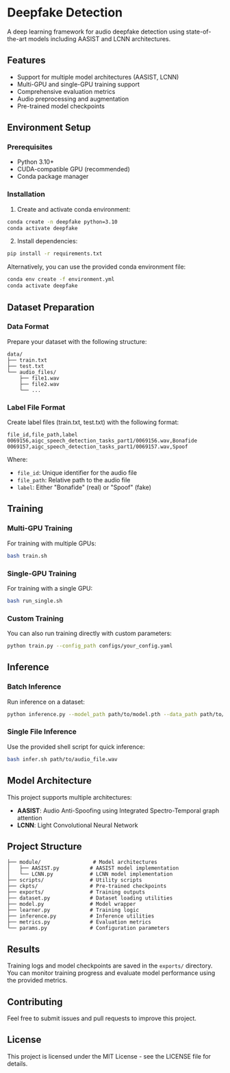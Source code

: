 # Deepfake Detection

A deep learning framework for audio deepfake detection using state-of-the-art models including AASIST and LCNN architectures.

## Features

- Support for multiple model architectures (AASIST, LCNN)
- Multi-GPU and single-GPU training support
- Comprehensive evaluation metrics
- Audio preprocessing and augmentation
- Pre-trained model checkpoints

## Environment Setup

### Prerequisites
- Python 3.10+
- CUDA-compatible GPU (recommended)
- Conda package manager

### Installation

1. Create and activate conda environment:
```bash
conda create -n deepfake python=3.10
conda activate deepfake
```

2. Install dependencies:
```bash
pip install -r requirements.txt
```

Alternatively, you can use the provided conda environment file:
```bash
conda env create -f environment.yml
conda activate deepfake
```

## Dataset Preparation

### Data Format
Prepare your dataset with the following structure:

```
data/
├── train.txt
├── test.txt
└── audio_files/
    ├── file1.wav
    ├── file2.wav
    └── ...
```

### Label File Format
Create label files (train.txt, test.txt) with the following format:
```
file_id,file_path,label
0069156,aigc_speech_detection_tasks_part1/0069156.wav,Bonafide
0069157,aigc_speech_detection_tasks_part1/0069157.wav,Spoof
```

Where:
- `file_id`: Unique identifier for the audio file
- `file_path`: Relative path to the audio file
- `label`: Either "Bonafide" (real) or "Spoof" (fake)

## Training

### Multi-GPU Training
For training with multiple GPUs:
```bash
bash train.sh
```

### Single-GPU Training
For training with a single GPU:
```bash
bash run_single.sh
```

### Custom Training
You can also run training directly with custom parameters:
```bash
python train.py --config_path configs/your_config.yaml
```

## Inference

### Batch Inference
Run inference on a dataset:
```bash
python inference.py --model_path path/to/model.pth --data_path path/to/test_data
```

### Single File Inference
Use the provided shell script for quick inference:
```bash
bash infer.sh path/to/audio_file.wav
```

## Model Architecture

This project supports multiple architectures:
- **AASIST**: Audio Anti-Spoofing using Integrated Spectro-Temporal graph attention
- **LCNN**: Light Convolutional Neural Network

## Project Structure

```
├── module/                 # Model architectures
│   ├── AASIST.py          # AASIST model implementation
│   └── LCNN.py            # LCNN model implementation
├── scripts/               # Utility scripts
├── ckpts/                 # Pre-trained checkpoints
├── exports/               # Training outputs
├── dataset.py             # Dataset loading utilities
├── model.py               # Model wrapper
├── learner.py             # Training logic
├── inference.py           # Inference utilities
├── metrics.py             # Evaluation metrics
└── params.py              # Configuration parameters
```

## Results

Training logs and model checkpoints are saved in the `exports/` directory. You can monitor training progress and evaluate model performance using the provided metrics.

## Contributing

Feel free to submit issues and pull requests to improve this project.

## License

This project is licensed under the MIT License - see the LICENSE file for details.

